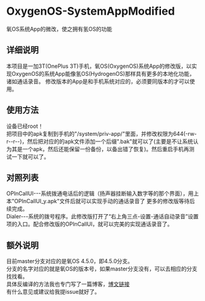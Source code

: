 # OxygenOS-SystemAppModified
氧OS系统App的微改，使之拥有氢OS的功能  

## 详细说明
本项目是一加3T(OnePlus 3T)手机，氧OS(OxygenOS)系统App的修改版，以实现OxygenOS的系统App能像氢OS(HydrogenOS)那样具有更多的本地化功能，诸如通话录音。 
修改版本的App是和手机系统对应的，必须要同版本的才可以使用。 

## 使用方法  
设备已经root！  
把项目中的apk复制到手机的"/system/priv-app/"里面，并修改权限为644(-rw-r--r--)，然后把对应的的apk文件添加一个后缀".bak"就可以了(主要是不让系统认为其是一个apk，然后还能保留一份备份，以备出错了恢复)。然后重启手机再测试一下就可以了。  

## 对照列表  
OPInCallUI---系统拨通电话后的逻辑（扬声器挂断输入数字等的那个界面），用上本"OPInCallUI_y.apk"文件后就可以实现手动的通话录音了
更多的修改版等待后续完成。  
Dialer---系统的拨号程序。此修改版打开了“右上角三点-设置-通话自动录音”设置项的入口。配合修改版的OPInCallUI，就可以完美的实现通话录音了。

## 额外说明  
目前master分支对应的是氧OS 4.5.0，即4.5.0分支。  
分支的名字对应的就是氧OS的版本号，如果master分支没有，可以去相应的分支找找看。  
具体反编译的方法我也专门写了一篇博客，[博文链接](http://www.cnblogs.com/ysk-china/p/7162203.html)  
有什么意见或建议给我提issue就好了。